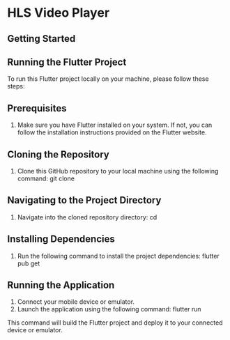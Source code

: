 # HLS Video Player

## Getting Started

## Running the Flutter Project

To run this Flutter project locally on your machine, please follow these steps:

## Prerequisites
1. Make sure you have Flutter installed on your system. If not, you can follow the installation instructions provided on the Flutter website.

## Cloning the Repository
1. Clone this GitHub repository to your local machine using the following command:
   git clone <repository-url>

## Navigating to the Project Directory
1. Navigate into the cloned repository directory:
   cd <repository-folder-name>

## Installing Dependencies
1. Run the following command to install the project dependencies:
   flutter pub get

## Running the Application
1. Connect your mobile device or emulator.
2. Launch the application using the following command:
   flutter run

This command will build the Flutter project and deploy it to your connected device or emulator.
